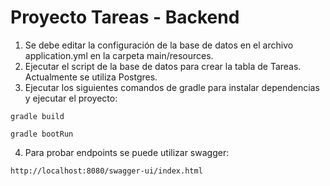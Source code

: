 # Proyecto Tareas - Backend

1. Se debe editar la configuración de la base de datos en el archivo application.yml en la carpeta main/resources.
2. Ejecutar el script de la base de datos para crear la tabla de Tareas. Actualmente se utiliza Postgres.
3. Ejecutar los siguientes comandos de gradle para instalar dependencias y ejecutar el proyecto:
```
gradle build
```
```
gradle bootRun
```
4. Para probar endpoints se puede utilizar swagger:
```
http://localhost:8080/swagger-ui/index.html
```
